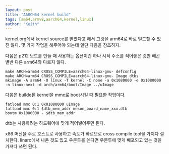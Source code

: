 ```yaml
---
layout: post
title: "AARCH64 kernel build"
tags: [am64,armv8,aarch64,kernel,linux]
author: "Keith"
---
```


kernel.org에서 kernel source를 받았다고 해서 그것을 arm64로 바로 빌드할 수 있진 않다. 몇 가지 작업을 해주어야 되는데 일단 다음을 참조하자.

다음은 p212 보드를 만들 때 사용하는 옵션이긴 하나 시작 주소를 적어놓은 것만 빼곤 별반 다른 arm64와 다르지 않다.

```
make ARCH=arm64 CROSS_COMPILE=aarch64-linux-gnu- defconfig
make ARCH=arm64 CROSS_COMPILE=aarch64-linux-gnu- Image dtbs
mkimage -A arm64 -O linux -T kernel -C none -a 0x1080000 -e 0x1080000 -n linux-next -d arch/arm64/boot/Image ../uImage
```
다음은 builde된 kernel을 mmc로 boot시킬 때 필요한 작업이다.

```
fatload mmc 0:1 0x01080000 uImage
fatload mmc 0:1 $dtb_mem_addr meson_board_name_xxx.dtb
bootm 0x1080000 - $dtb_mem_addr
```
dtb는 사용하려는 하드웨어에 맞게 적어넣어주면 된다.

x86 머신을 주로 호스트로 사용하고 속도가 빠르므로 cross compile tool을 가져다 설치한다. linaro에서 나온 것도 있고 우분투를 쓴다면 우분투에 맞게 배포되고 있는 것을 가져다 쓰면 된다.



